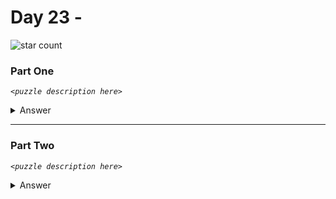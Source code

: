 # Day 23 - 
![star count](https://img.shields.io/endpoint?url=https://raw.githubusercontent.com/kata-gatame/advent-of-code/main/2021/day-23/stars.json)

### Part One
*`<puzzle description here>`*

<details>
  <summary>Answer</summary>

  Your puzzle answer was **``**.
</details>

<hr/>

### Part Two
*`<puzzle description here>`*

<details>
  <summary>Answer</summary>

  Your puzzle answer was **``**.
</details>